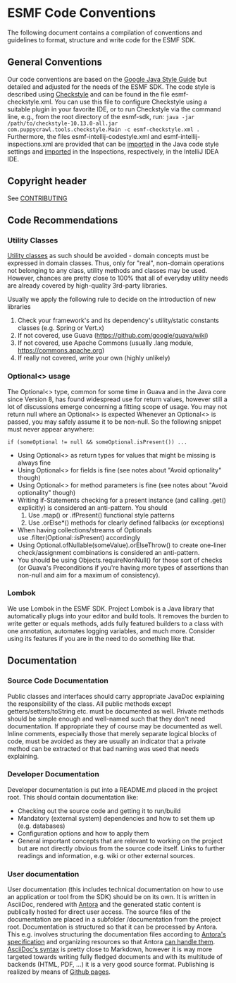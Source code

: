 # ESMF Code Conventions
The following document contains a compilation of conventions and guidelines to format, structure and
write code for the ESMF SDK.

## General Conventions
Our code conventions are based on the [Google Java Style
Guide](https://google.github.io/styleguide/javaguide.html) but detailed and adjusted for the needs
of the ESMF SDK. The code style is described using [Checkstyle](https://checkstyle.sourceforge.io/)
and can be found in the file esmf-checkstyle.xml. You can use this file to configure Checkstyle
using a suitable plugin in your favorite IDE, or to run Checkstyle via the command line, e.g., from
the root directory of the esmf-sdk, run:
`java -jar /path/to/checkstyle-10.13.0-all.jar com.puppycrawl.tools.checkstyle.Main -c esmf-checkstyle.xml .`
Furthermore, the files esmf-intellij-codestyle.xml and esmf-intellij-inspections.xml are provided
that can be
[imported](https://www.jetbrains.com/help/idea/configuring-code-style.html#import-export-schemes) in
the Java code style settings and
[imported](https://www.jetbrains.com/help/idea/inspections-settings.html#profile_management) in the
Inspections, respectively, in the IntelliJ IDEA IDE.
 
## Copyright header
See [CONTRIBUTING](CONTRIBUTING.md)

## Code Recommendations

### Utility Classes
[Utility classes](https://wiki.c2.com/?UtilityClasses) as such should be avoided - domain concepts
must be expressed in domain classes. Thus, only for "real", non-domain operations not belonging to
any class, utility methods and classes may be used. However, chances are pretty close to 100% that
all of everyday utility needs are already covered by high-quality 3rd-party libraries.

Usually we apply the following rule to decide on the introduction of new libraries
1. Check your framework's and its dependency's utility/static constants classes (e.g. Spring or Vert.x)
2. If not covered, use Guava (https://github.com/google/guava/wiki)
3. If not covered, use Apache Commons (usually .lang module, https://commons.apache.org)
4. If really not covered, write your own (highly unlikely)

### Optional<> usage
The Optional<> type, common for some time in Guava and in the Java core since Version 8, has found
widespread use for return values, however still a lot of discussions emerge concerning a fitting
scope of usage. You may not return null where an Optional<> is expected Whenever an Optional<> is
passed, you may safely assume it to be non-null. So the following snippet must never appear
anywhere:
```
if (someOptional != null && someOptional.isPresent()) ...
```

* Using Optional<> as return types for values that might be missing is always fine
* Using Optional<> for fields is fine (see notes about "Avoid optionality" though)
* Using Optional<> for method parameters is fine (see notes about "Avoid optionality" though)
* Writing if-Statements checking for a present instance (and calling .get() explicitly) is considered an anti-pattern. You should
  1. Use .map() or .ifPresent() functional style patterns
  2. Use .orElse*() methods for clearly defined fallbacks (or exceptions)
* When having collections/streams of Optionals use .filter(Optional::isPresent) accordingly
* Using Optional.ofNullable(someValue).orElseThrow() to create one-liner check/assignment combinations is considered an anti-pattern.
* You should be using Objects.requireNonNull() for those sort of checks (or Guava's Preconditions if you're having more types of assertions than non-null and aim for a maximum of consistency).

### Lombok
We use Lombok in the ESMF SDK. Project Lombok is a Java library that automatically plugs into your
editor and build tools. It removes the burden to write getter or equals methods, adds fully featured
builders to a class with one annotation, automates logging variables, and much more. Consider using
its features if you are in the need to do something like that.

## Documentation

### Source Code Documentation
Public classes and interfaces should carry appropriate JavaDoc explaining the responsibility of the
class. All public methods except getters/setters/toString etc. must be documented as well. Private
methods should be simple enough and well-named such that they don't need documentation. If
appropriate they of course may be documented as well. Inline comments, especially those that merely
separate logical blocks of code, must be avoided as they are usually an indicator that a private
method can be extracted or that bad naming was used that needs explaining.

### Developer Documentation
Developer documentation is put into a README.md placed in the project root. This should contain documentation like:
* Checking out the source code and getting it to run/build
* Mandatory (external system) dependencies and how to set them up (e.g. databases)
* Configuration options and how to apply them
* General important concepts that are relevant to working on the project but are not directly obvious from the source code 
itself. Links to further readings and information, e.g. wiki or other external sources.

### User documentation
User documentation (this includes technical documentation on how to use an application or tool from the SDK) should be on 
its own.
It is written in AsciiDoc, rendered with [Antora](https://antora.org) and the generated static content is
publically hosted for direct user access. 
The source files of the documentation are placed in a subfolder /documentation from the project root.
Documentation is structured so that it can be processed by Antora. This e.g. involves structuring the documentation files
according to [Antora's specification](https://docs.antora.org/antora/2.3/organize-content-files/) and organizing resources
so that Antora [can handle them](https://docs.antora.org/antora/2.3/page/resource-id/).
[AsciiDoc's syntax](https://docs.antora.org/antora/2.3/asciidoc/asciidoc/) is pretty close to Markdown, however it is 
way more targeted towards writing fully fledged documents and with its multitude of backends (HTML, PDF, ...) it is a 
very good source format.
Publishing is realized by means of [Github pages](https://docs.antora.org/antora/2.3/publish-to-github-pages/).

